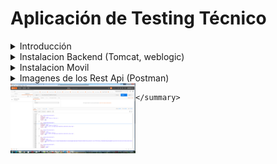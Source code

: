 # Aplicación de Testing Técnico 
<details>
<summary>Introducción</summary>
<br>
Desarrollar una solución dividida en dos capas Backend y Front End  basada en técnologia java utilizando como framework spring boot y orientada a una arquitectura de microservicios. Asi como una Aplicación Movil en kotlin, con una base de datos no sql MongoDb y Swagger Para la documentación
</details>

<details>

<summary>Instalacion Backend (Tomcat, weblogic)</summary>
         Proyecto montado con Spring Boot y Java 8, con los siguientes frameworks / libraries / funcionalidades:

 - Spring Boot: versión 2. posibilidad de arrancar directamente con el plugin de maven o generar un war para despliegue en 
 tomcat o similar. Con 'actuator' activado.

 - Servicio completo RESTful con Spring 

 - Documentado servicio con Swagger 2 (Springfox) 

 - Capa de base de datos con Spring DATA mongoDB

 - Spring Exception Handling en los controllers
 
 - Validaciones en los entities, y envío de errores
 
 



Requisitos:

 - Maven (instalado y configurado)

 - mongoDB server (instalado y arrancado, en localhost y con el puerto por defecto)

Comandos

 - Arrancar directamente con el plugin de SpringBoot:
 
    ```
    mvn spring-boot:run
    ```

</details>
<details>
<summary>Instalacion Movil</summary>
# jgyanez - Android Architecture Sample

<img align="right" src="https://github.com/GuilleCripto/DemoSpringKotlin/blob/master/movil1.png" width="200">

Desarrollo de una aplicación movil con la siguiente Arquitectura 
 * ViewModel
 * LiveData
 * Dagger (for dependency injection)
 * Kotlin Coroutines
 * Retrofit
 * Room (Pendiente, para replicación de Datos)
 * Navigation
 
 ## Funcionalidades
 * Aplicación offline
 * Utilizacíon de kotlin Coroutines Para la sincronización y rendimiento del dispositivo movil
 *

</details>

<details>
   <summary>Imagenes de los Rest Api (Postman)
   <br>
   <td>
      <img align="left" src="https://github.com/GuilleCripto/DemoSpringKotlin/blob/master/postman1.png" width="200">
   </td>

    </summary>
</details>

















